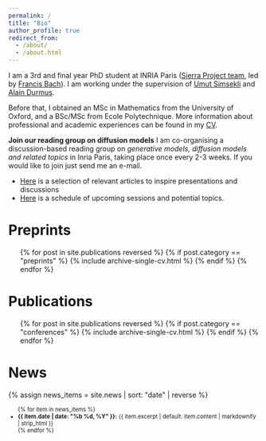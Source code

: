 ```yaml
---
permalink: /
title: "Bio"
author_profile: true
redirect_from: 
  - /about/
  - /about.html
---
```


I am a 3rd and final year PhD student at INRIA Paris ([Sierra Project team](https://sierra-mlopt.github.io), led by [Francis Bach](https://www.di.ens.fr/~fbach/)). I am working under the supervision of [Umut Simsekli](https://www.di.ens.fr/umut.simsekli/) and [Alain Durmus](https://alain.perso.math.cnrs.fr). 

Before that, I obtained an MSc in Mathematics from the University of Oxford, and a BSc/MSc from Ecole Polytechnique. More information about professional and academic experiences can be found in my [CV](/files/dario_resume.pdf).

**Join our reading group on diffusion models** I am co-organising a discussion-based reading group on *generative models, diffusion models and related topics* in Inria Paris, taking place once every 2-3 weeks. If you would like to join just send me an e-mail. 
- [Here](https://docs.google.com/document/d/1XxFj70hNiBjkjQEWdlCd2U499FIhGfAiaW9Ud5xz_tE/edit?usp=sharing) is a selection of relevant articles to inspire presentations and discussions
- [Here](https://docs.google.com/document/d/1sjmmSj1XZW126yRTvy56WnQnU8vZqqdKuOVbKOXXjXw/edit?usp=sharing) is a schedule of upcoming sessions and potential topics.

# Preprints

<ul>{% for post in site.publications reversed %}
  {% if post.category == "preprints" %}
    {% include archive-single-cv.html %}
  {% endif %}
{% endfor %}</ul>

# Publications
<ul>{% for post in site.publications reversed %}
  {% if post.category == "conferences" %}
    {% include archive-single-cv.html %}
  {% endif %}
{% endfor %}</ul>

# News

{% assign news_items = site.news | sort: "date" | reverse %}
<ul class="news-list" style="font-size: 0.8em;">
{% for item in news_items %}
  <li><strong>{{ item.date | date: "%b %d, %Y" }}:</strong> {{ item.excerpt | default: item.content | markdownify | strip_html }}</li>
{% endfor %}
</ul>
